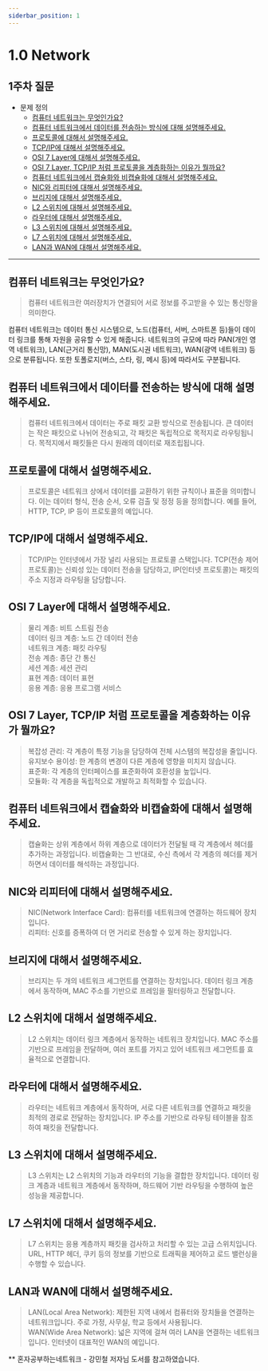 ```yaml
---
siderbar_position: 1
---
```


# 1.0 Network

## 1주차 질문

- 문제 정의
  - [컴퓨터 네트워크는 무엇인가요?](#컴퓨터-네트워크는-무엇인가요?)
  - [컴퓨터 네트워크에서 데이터를 전송하는 방식에 대해 설명해주세요.](#컴퓨터-네트워크에서-데이터를-전송하는-방식에-대해-설명해주세요.)
  - [프로토콜에 대해서 설명해주세요.](#프로토콜에-대해서-설명해주세요)
  - [TCP/IP에 대해서 설명해주세요.](#tcpip에-대해서-설명해주세요)
  - [OSI 7 Layer에 대해서 설명해주세요.](#osi-7-layer에-대해서-설명해주세요)
  - [OSI 7 Layer, TCP/IP 처럼 프로토콜을 계층화하는 이유가 뭘까요?](#osi-7-layer-tcpip-처럼-프로토콜을-계층화하는-이유가-뭘까요)
  - [컴퓨터 네트워크에서 캡슐화와 비캡슐화에 대해서 설명해주세요.](#컴퓨터-네트워크에서-캡슐화와-비캡슐화에-대해서-설명해주세요)
  - [NIC와 리피터에 대해서 설명해주세요.](#nic와-리피터에-대해서-설명해주세요)
  - [브리지에 대해서 설명해주세요.](#브리지에-대해서-설명해주세요)
  - [L2 스위치에 대해서 설명해주세요.](#l2-스위치에-대해서-설명해주세요)
  - [라우터에 대해서 설명해주세요.](#라우터에-대해서-설명해주세요)
  - [L3 스위치에 대해서 설명해주세요.](#l3-스위치에-대해서-설명해주세요)
  - [L7 스위치에 대해서 설명해주세요.](#l7-스위치에-대해서-설명해주세요)
  - [LAN과 WAN에 대해서 설명해주세요.](#lan과-wan에-대해서-설명해주세요)

---

## 컴퓨터 네트워크는 무엇인가요?

> 컴퓨터 네트워크란 여러장치가 연결되어 서로 정보를 주고받을 수 있는 통신망을 의미한다.

컴퓨터 네트워크는 데이터 통신 시스템으로, 노드(컴퓨터, 서버, 스마트폰 등)들이 데이터 링크를 통해 자원을 공유할 수 있게 해줍니다. 네트워크의 규모에 따라 PAN(개인 영역 네트워크), LAN(근거리 통신망), MAN(도시권 네트워크), WAN(광역 네트워크) 등으로 분류됩니다. 또한 토폴로지(버스, 스타, 링, 메시 등)에 따라서도 구분됩니다.

## 컴퓨터 네트워크에서 데이터를 전송하는 방식에 대해 설명해주세요.

> 컴퓨터 네트워크에서 데이터는 주로 패킷 교환 방식으로 전송됩니다. 큰 데이터는 작은 패킷으로 나뉘어 전송되고, 각 패킷은 독립적으로 목적지로 라우팅됩니다. 목적지에서 패킷들은 다시 원래의 데이터로 재조립됩니다.

## 프로토콜에 대해서 설명해주세요.

> 프로토콜은 네트워크 상에서 데이터를 교환하기 위한 규칙이나 표준을 의미합니다. 이는 데이터 형식, 전송 순서, 오류 검출 및 정정 등을 정의합니다. 예를 들어, HTTP, TCP, IP 등이 프로토콜의 예입니다.

## TCP/IP에 대해서 설명해주세요.

> TCP/IP는 인터넷에서 가장 널리 사용되는 프로토콜 스택입니다. TCP(전송 제어 프로토콜)는 신뢰성 있는 데이터 전송을 담당하고, IP(인터넷 프로토콜)는 패킷의 주소 지정과 라우팅을 담당합니다.

## OSI 7 Layer에 대해서 설명해주세요.

> 물리 계층: 비트 스트림 전송  
> 데이터 링크 계층: 노드 간 데이터 전송  
> 네트워크 계층: 패킷 라우팅  
> 전송 계층: 종단 간 통신  
> 세션 계층: 세션 관리  
> 표현 계층: 데이터 표현  
> 응용 계층: 응용 프로그램 서비스

## OSI 7 Layer, TCP/IP 처럼 프로토콜을 계층화하는 이유가 뭘까요?

> 복잡성 관리: 각 계층이 특정 기능을 담당하여 전체 시스템의 복잡성을 줄입니다.  
> 유지보수 용이성: 한 계층의 변경이 다른 계층에 영향을 미치지 않습니다.  
> 표준화: 각 계층의 인터페이스를 표준화하여 호환성을 높입니다.  
> 모듈화: 각 계층을 독립적으로 개발하고 최적화할 수 있습니다.

## 컴퓨터 네트워크에서 캡슐화와 비캡슐화에 대해서 설명해주세요.

> 캡슐화는 상위 계층에서 하위 계층으로 데이터가 전달될 때 각 계층에서 헤더를 추가하는 과정입니다. 비캡슐화는 그 반대로, 수신 측에서 각 계층의 헤더를 제거하면서 데이터를 해석하는 과정입니다.

## NIC와 리피터에 대해서 설명해주세요.

> NIC(Network Interface Card): 컴퓨터를 네트워크에 연결하는 하드웨어 장치입니다.  
> 리피터: 신호를 증폭하여 더 먼 거리로 전송할 수 있게 하는 장치입니다.

## 브리지에 대해서 설명해주세요.

> 브리지는 두 개의 네트워크 세그먼트를 연결하는 장치입니다. 데이터 링크 계층에서 동작하며, MAC 주소를 기반으로 프레임을 필터링하고 전달합니다.

## L2 스위치에 대해서 설명해주세요.

> L2 스위치는 데이터 링크 계층에서 동작하는 네트워크 장치입니다. MAC 주소를 기반으로 프레임을 전달하며, 여러 포트를 가지고 있어 네트워크 세그먼트를 효율적으로 연결합니다.

## 라우터에 대해서 설명해주세요.

> 라우터는 네트워크 계층에서 동작하며, 서로 다른 네트워크를 연결하고 패킷을 최적의 경로로 전달하는 장치입니다. IP 주소를 기반으로 라우팅 테이블을 참조하여 패킷을 전달합니다.

## L3 스위치에 대해서 설명해주세요.

> L3 스위치는 L2 스위치의 기능과 라우터의 기능을 결합한 장치입니다. 데이터 링크 계층과 네트워크 계층에서 동작하며, 하드웨어 기반 라우팅을 수행하여 높은 성능을 제공합니다.

## L7 스위치에 대해서 설명해주세요.

> L7 스위치는 응용 계층까지 패킷을 검사하고 처리할 수 있는 고급 스위치입니다. URL, HTTP 헤더, 쿠키 등의 정보를 기반으로 트래픽을 제어하고 로드 밸런싱을 수행할 수 있습니다.

## LAN과 WAN에 대해서 설명해주세요.

> LAN(Local Area Network): 제한된 지역 내에서 컴퓨터와 장치들을 연결하는 네트워크입니다. 주로 가정, 사무실, 학교 등에서 사용됩니다.  
> WAN(Wide Area Network): 넓은 지역에 걸쳐 여러 LAN을 연결하는 네트워크입니다. 인터넷이 대표적인 WAN의 예입니다.

\*\* 혼자공부하는네트워크 - 강민철 저자님 도서를 참고하였습니다.
